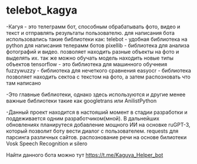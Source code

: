 # telebot_kagya
-Кагуя - это телеграмм бот, способным обрабатывать фото, видео и текст и отправлять результаты пользователю. для написания бота использовались такие библиотеки как:
telebot - удобная библиотека на python для написания телерамм ботов
pixellib - библиотека для анализа фотографий и видео. позволяет находить разные объекты на фото и выделять их. так же можно обучать модель находить новые типы объектов
tensorflow - это библиотека для машинного обучнеия
fuzzywuzzy - библиотека для нечеткого сравнения
easyocr - библиотека позволяет находить сектоа с текстом на фото, а затем распозновать что там написано

-Это главные библиотеки, однако здесь используются и другие менее важные библиотеки такие как googletrans или AnilistPython

-Данный проект находится в настояший момент в стадии разработки и поддеживается одним разработчиком(мной). В дальнейших обновлениях планирутеся добавление мощного ИИ на основке ruGPT-3, который позволит боту вести диалог с пользователем. requests для парсинга различных сайтов. распознование речи на основе билиотеки Vosk Speech Recognition и silero 


Найти данного бота можно тут https://t.me/Kaguya_Helper_bot
